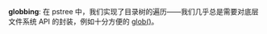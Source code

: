 **globbing**: 在 pstree 中，我们实现了目录树的遍历——我们几乎总是需要对底层文件系统 API 的封装，例如十分方便的 [glob()](https://www.gnu.org/software/libc/manual/html_node/Calling-Glob.html)。
